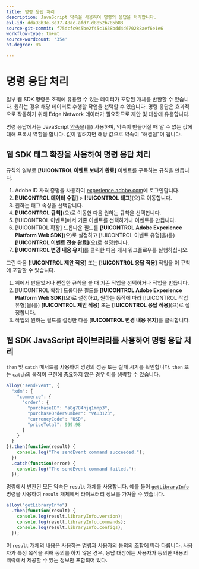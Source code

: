 ```yaml
---
title: 명령 응답 처리
description: JavaScript 약속을 사용하여 명령의 응답을 처리합니다.
exl-id: dda98b3e-3e37-48ac-afd7-d8852b785b83
source-git-commit: f75dcfc945be2f45c1638bdd4d670288aef6e1e6
workflow-type: tm+mt
source-wordcount: '354'
ht-degree: 0%

---
```


# 명령 응답 처리

일부 웹 SDK 명령은 조직에 유용할 수 있는 데이터가 포함된 개체를 반환할 수 있습니다. 원하는 경우 해당 데이터로 수행할 작업을 선택할 수 있습니다. 명령 응답은 효과적으로 작동하기 위해 Edge Network 데이터가 필요하므로 제안 및 대상에 유용합니다.

명령 응답에서는 JavaScript [약속](https://developer.mozilla.org/ko-KR/docs/Web/JavaScript/Reference/Global_Objects/Promise)을(를) 사용하며, 약속이 만들어질 때 알 수 없는 값에 대해 프록시 역할을 합니다. 값이 알려지면 해당 값으로 약속이 &quot;해결됨&quot;이 됩니다.

## 웹 SDK 태그 확장을 사용하여 명령 응답 처리

규칙의 일부로 **[!UICONTROL 이벤트 보내기 완료]** 이벤트를 구독하는 규칙을 만듭니다.

1. Adobe ID 자격 증명을 사용하여 [experience.adobe.com](https://experience.adobe.com)에 로그인합니다.
1. **[!UICONTROL 데이터 수집]** > **[!UICONTROL 태그]**(으)로 이동합니다.
1. 원하는 태그 속성을 선택합니다.
1. **[!UICONTROL 규칙]**(으)로 이동한 다음 원하는 규칙을 선택합니다.
1. [!UICONTROL 이벤트]에서 기존 이벤트를 선택하거나 이벤트를 만듭니다.
1. [!UICONTROL 확장] 드롭다운 필드를 **[!UICONTROL Adobe Experience Platform Web SDK]**(으)로 설정하고 [!UICONTROL 이벤트 유형]을(를) **[!UICONTROL 이벤트 전송 완료]**(으)로 설정합니다.
1. **[!UICONTROL 변경 내용 유지]**&#x200B;를 클릭한 다음 게시 워크플로우를 실행하십시오.

그런 다음 **[!UICONTROL 제안 적용]** 또는 **[!UICONTROL 응답 적용]** 작업을 이 규칙에 포함할 수 있습니다.

1. 위에서 만들었거나 편집한 규칙을 볼 때 기존 작업을 선택하거나 작업을 만듭니다.
1. [!UICONTROL 확장] 드롭다운 필드를 **[!UICONTROL Adobe Experience Platform Web SDK]**(으)로 설정하고, 원하는 동작에 따라 [!UICONTROL 작업 유형]을(를) **[!UICONTROL 제안 적용]** 또는 **[!UICONTROL 응답 적용]**(으)로 설정합니다.
1. 작업의 원하는 필드를 설정한 다음 **[!UICONTROL 변경 내용 유지]**&#x200B;를 클릭합니다.

## 웹 SDK JavaScript 라이브러리를 사용하여 명령 응답 처리

`then` 및 `catch` 메서드를 사용하여 명령의 성공 또는 실패 시기를 확인합니다. `then` 또는 `catch`의 목적이 구현에 중요하지 않은 경우 이를 생략할 수 있습니다.

```javascript
alloy("sendEvent", {
  "xdm": {
    "commerce": {
      "order": {
        "purchaseID": "a8g784hjq1mnp3",
        "purchaseOrderNumber": "VAU3123",
        "currencyCode": "USD",
        "priceTotal": 999.98
      }
    }
  }
}).then(function(result) {
    console.log("The sendEvent command succeeded.");
  })
  .catch(function(error) {
    console.log("The sendEvent command failed.");
  });
```

명령에서 반환된 모든 약속은 `result` 개체를 사용합니다. 예를 들어 [`getLibraryInfo`](getlibraryinfo.md) 명령을 사용하여 `result` 개체에서 라이브러리 정보를 가져올 수 있습니다.

```js
alloy("getLibraryInfo")
  .then(function(result) {
    console.log(result.libraryInfo.version);
    console.log(result.libraryInfo.commands);
    console.log(result.libraryInfo.configs);
  });
```

이 `result` 개체의 내용은 사용하는 명령과 사용자의 동의의 조합에 따라 다릅니다. 사용자가 특정 목적을 위해 동의를 하지 않은 경우, 응답 대상에는 사용자가 동의한 내용의 맥락에서 제공할 수 있는 정보만 포함되어 있다.
